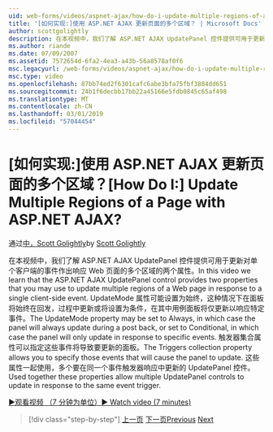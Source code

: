 ```yaml
---
uid: web-forms/videos/aspnet-ajax/how-do-i-update-multiple-regions-of-a-page-with-aspnet-ajax
title: '[如何实现:]使用 ASP.NET AJAX 更新页面的多个区域？ | Microsoft Docs'
author: scottgolightly
description: 在本视频中，我们了解 ASP.NET AJAX UpdatePanel 控件提供可用于更新的响应中的网页的多个区域的两个属性...
ms.author: riande
ms.date: 07/09/2007
ms.assetid: 7572654d-6fa2-4ea3-a43b-56a8578af0f6
msc.legacyurl: /web-forms/videos/aspnet-ajax/how-do-i-update-multiple-regions-of-a-page-with-aspnet-ajax
msc.type: video
ms.openlocfilehash: 87bb74ed2f6301cafc6abe3bfa75fbf3884dd651
ms.sourcegitcommit: 24b1f6decbb17bb22a45166e5fdb0845c65af498
ms.translationtype: MT
ms.contentlocale: zh-CN
ms.lasthandoff: 03/01/2019
ms.locfileid: "57044454"
---
```

<a name="how-do-i-update-multiple-regions-of-a-page-with-aspnet-ajax"></a><span data-ttu-id="0fcc7-104">[如何实现:]使用 ASP.NET AJAX 更新页面的多个区域？</span><span class="sxs-lookup"><span data-stu-id="0fcc7-104">[How Do I:] Update Multiple Regions of a Page with ASP.NET AJAX?</span></span>
====================
<span data-ttu-id="0fcc7-105">通过[中，Scott Golightly](https://github.com/scottgolightly)</span><span class="sxs-lookup"><span data-stu-id="0fcc7-105">by [Scott Golightly](https://github.com/scottgolightly)</span></span>

<span data-ttu-id="0fcc7-106">在本视频中，我们了解 ASP.NET AJAX UpdatePanel 控件提供可用于更新对单个客户端的事件作出响应 Web 页面的多个区域的两个属性。</span><span class="sxs-lookup"><span data-stu-id="0fcc7-106">In this video we learn that the ASP.NET AJAX UpdatePanel control provides two properties that you may use to update multiple regions of a Web page in response to a single client-side event.</span></span> <span data-ttu-id="0fcc7-107">UpdateMode 属性可能设置为始终，这种情况下在面板将始终在回发，过程中更新或将设置为条件，在其中用例面板将仅更新以响应特定事件。</span><span class="sxs-lookup"><span data-stu-id="0fcc7-107">The UpdateMode property may be set to Always, in which case the panel will always update during a post back, or set to Conditional, in which case the panel will only update in response to specific events.</span></span> <span data-ttu-id="0fcc7-108">触发器集合属性可以指定这些事件将导致要更新的面板。</span><span class="sxs-lookup"><span data-stu-id="0fcc7-108">The Triggers collection property allows you to specify those events that will cause the panel to update.</span></span> <span data-ttu-id="0fcc7-109">这些属性一起使用，多个要在同一个事件触发器响应中更新的 UpdatePanel 控件。</span><span class="sxs-lookup"><span data-stu-id="0fcc7-109">Used together these properties allow multiple UpdatePanel controls to update in response to the same event trigger.</span></span>

[<span data-ttu-id="0fcc7-110">&#9654;观看视频 （7 分钟为单位）</span><span class="sxs-lookup"><span data-stu-id="0fcc7-110">&#9654; Watch video (7 minutes)</span></span>](https://channel9.msdn.com/Blogs/ASP-NET-Site-Videos/how-do-i-update-multiple-regions-of-a-page-with-aspnet-ajax)

> [!div class="step-by-step"]
> <span data-ttu-id="0fcc7-111">[上一页](how-do-i-implement-the-ajax-after-processing-pattern.md)
> [下一页](how-do-i-choose-between-methods-of-ajax-page-updates.md)</span><span class="sxs-lookup"><span data-stu-id="0fcc7-111">[Previous](how-do-i-implement-the-ajax-after-processing-pattern.md)
[Next](how-do-i-choose-between-methods-of-ajax-page-updates.md)</span></span>
